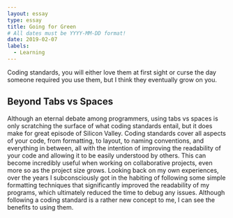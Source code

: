 ```yaml
---
layout: essay
type: essay
title: Going for Green
# All dates must be YYYY-MM-DD format!
date: 2019-02-07
labels:
  - Learning
---
```


Coding standards, you will either love them at first sight or curse the day someone required you use them, but I think they eventually grow on you.

## Beyond Tabs vs Spaces
Although an eternal debate among programmers, using tabs vs spaces is only scratching the surface of what coding standards entail, but it does make for great episode of Silicon Valley.  Coding standards cover all aspects of your code, from formatting, to layout, to naming conventions, and everything in between, all with the intention of improving the readability of your code and allowing it to be easily understood by others.  This can become incredibly useful when working on collaborative projects, even more so as the project size grows.
Looking back on my own experiences, over the years I subconsciously got in the habiting of following some simple formatting techniques that significantly improved the readability of my programs, which ultimately reduced the time to debug any issues.  Although following a coding standard is a rather new concept to me, I can see the benefits to using them.


